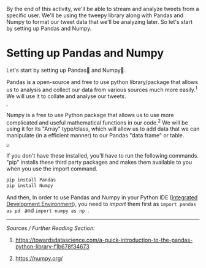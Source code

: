 <!--title={Setting up Pandas and Numpy}-->

<!--badges={Web Development:20}-->

By the end of this activity, we'll be able to stream and analyze tweets from a specific user. We'll be using the tweepy library along with Pandas and Numpy to format our tweet data that we'll be analyzing later. So let's start by setting up Pandas and Numpy.

<h1>Setting up Pandas and Numpy</h1>
Let's start by setting up Pandas🐼 and Numpy🔢.

Pandas is a open-source and free to use python library/package that allows us to analysis and collect our data from various sources much more easily.<sup>1</sup> We will use it to collate and analyse our tweets.

<img src="https://upload.wikimedia.org/wikipedia/commons/thumb/e/ed/Pandas_logo.svg/1200px-Pandas_logo.svg.png" style="zoom: 25%;" />

Numpy is a free to use Python package that allows us to use more complicated and useful mathematical functions in our code.<sup>2</sup> We will be using it for its "Array" type/class, which will allow us to add data that we can manipulate (in a efficient manner) to our Pandas "data frame" or table.

<img src="https://user-images.githubusercontent.com/1217238/65364991-9f0fcb80-dbca-11e9-89a1-f369aa2be57a.png" style="zoom: 50%;" />

If you don't have these installed, you'll have to run the following commands. "pip" installs these third party packages and makes them available to you when you use the import command. 

```bash
pip install Pandas
pip install Numpy
```

And then, In order to use Pandas and Numpy in your Python IDE ([Integrated Development Environment](https://en.wikipedia.org/wiki/Integrated_development_environment)), you need to *import* them first as `import pandas as pd ` and `import numpy as np `.

***

*Sources / Further Reading Section:*

1) https://towardsdatascience.com/a-quick-introduction-to-the-pandas-python-library-f1b678f34673

2) https://numpy.org/